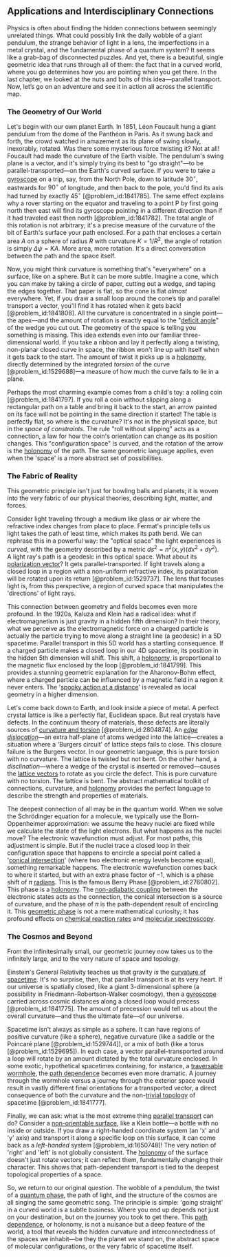 ## Applications and Interdisciplinary Connections

Physics is often about finding the hidden connections between seemingly unrelated things. What could possibly link the daily wobble of a giant pendulum, the strange behavior of light in a lens, the imperfections in a metal crystal, and the fundamental phase of a quantum system? It seems like a grab-bag of disconnected puzzles. And yet, there is a beautiful, single geometric idea that runs through all of them: the fact that in a curved world, where you go determines how you are pointing when you get there. In the last chapter, we looked at the nuts and bolts of this idea—parallel transport. Now, let’s go on an adventure and see it in action all across the scientific map.

### The Geometry of Our World

Let's begin with our own planet Earth. In 1851, Léon Foucault hung a giant pendulum from the dome of the Panthéon in Paris. As it swung back and forth, the crowd watched in amazement as its plane of swing slowly, inexorably, rotated. Was there some mysterious force twisting it? Not at all! Foucault had made the curvature of the Earth visible. The pendulum's swing plane is a vector, and it's simply trying its best to "go straight"—to be parallel-transported—on the Earth's curved surface. If you were to take a [gyroscope](@article_id:172456) on a trip, say, from the North Pole, down to latitude $30^{\circ}$, eastwards for $90^{\circ}$ of longitude, and then back to the pole, you'd find its axis had turned by exactly $45^{\circ}$ [@problem_id:1841785]. The same effect explains why a rover starting on the equator and traveling to a point P by first going north then east will find its gyroscope pointing in a different direction than if it had traveled east then north [@problem_id:1841782]. The total angle of this rotation is not arbitrary; it's a precise measure of the curvature of the bit of Earth's surface your path enclosed. For a path that encloses a certain area $A$ on a sphere of radius $R$ with curvature $K = 1/R^2$, the angle of rotation is simply $\Delta \psi = K A$. More area, more rotation. It's a direct conversation between the path and the space itself.

Now, you might think curvature is something that's "everywhere" on a surface, like on a sphere. But it can be more subtle. Imagine a cone, which you can make by taking a circle of paper, cutting out a wedge, and taping the edges together. That paper is flat, so the cone is flat *almost* everywhere. Yet, if you draw a small loop around the cone’s tip and parallel transport a vector, you'll find it has rotated when it gets back! [@problem_id:1841808]. All the curvature is concentrated in a single point—the apex—and the amount of rotation is exactly equal to the "[deficit angle](@article_id:181572)" of the wedge you cut out. The geometry of the space is telling you something is missing. This idea extends even into our familiar three-dimensional world. If you take a ribbon and lay it perfectly along a twisting, non-planar closed curve in space, the ribbon won't line up with itself when it gets back to the start. The amount of twist it picks up is a [holonomy](@article_id:136557), directly determined by the integrated *torsion* of the curve [@problem_id:1529688]—a measure of how much the curve fails to lie in a plane.

Perhaps the most charming example comes from a child's toy: a rolling coin [@problem_id:1841797]. If you roll a coin without slipping along a rectangular path on a table and bring it back to the start, an arrow painted on its face will not be pointing in the same direction it started! The table is perfectly flat, so where is the curvature? It's not in the physical space, but in the *space of constraints*. The rule "roll without slipping" acts as a connection, a law for how the coin's orientation can change as its position changes. This "configuration space" is curved, and the rotation of the arrow is the [holonomy](@article_id:136557) of the path. The same geometric language applies, even when the 'space' is a more abstract set of possibilities.

### The Fabric of Reality

This geometric principle isn't just for bowling balls and planets; it is woven into the very fabric of our physical theories, describing light, matter, and forces.

Consider light traveling through a medium like glass or air where the refractive index changes from place to place. Fermat's principle tells us light takes the path of least time, which makes its path bend. We can rephrase this in a powerful way: the "optical space" the light experiences is *curved*, with the geometry described by a metric $ds^2 = n^2(x,y)(dx^2 + dy^2)$. A light ray's path is a geodesic in this optical space. What about its [polarization vector](@article_id:268895)? It gets parallel-transported. If light travels along a closed loop in a region with a non-uniform refractive index, its polarization will be rotated upon its return [@problem_id:1529737]. The lens that focuses light is, from this perspective, a region of curved space that manipulates the 'directions' of light rays.

This connection between geometry and fields becomes even more profound. In the 1920s, Kaluza and Klein had a radical idea: what if electromagnetism is just gravity in a hidden fifth dimension? In their theory, what we perceive as the electromagnetic force on a charged particle is actually the particle trying to move along a straight line (a geodesic) in a 5D spacetime. Parallel transport in this 5D world has a startling consequence. If a charged particle makes a closed loop in our 4D spacetime, its position in the hidden 5th dimension will shift. This shift, a [holonomy](@article_id:136557), is proportional to the magnetic flux enclosed by the loop [@problem_id:1841799]. This provides a stunning geometric explanation for the Aharonov-Bohm effect, where a charged particle can be influenced by a magnetic field in a region it never enters. The '[spooky action at a distance](@article_id:142992)' is revealed as local geometry in a higher dimension.

Let's come back down to Earth, and look inside a piece of metal. A perfect crystal lattice is like a perfectly flat, Euclidean space. But real crystals have defects. In the continuum theory of materials, these defects are literally sources of [curvature and torsion](@article_id:163828) [@problem_id:2804874]. An *[edge dislocation](@article_id:159859)*—an extra half-plane of atoms wedged into the lattice—creates a situation where a 'Burgers circuit' of lattice steps fails to close. This closure failure is the Burgers vector. In our geometric language, this is pure torsion with no curvature. The lattice is twisted but not bent. On the other hand, a *disclination*—where a wedge of the crystal is inserted or removed—causes the [lattice vectors](@article_id:161089) to rotate as you circle the defect. This is pure curvature with no torsion. The lattice is bent. The abstract mathematical toolkit of connections, curvature, and [holonomy](@article_id:136557) provides the perfect language to describe the strength and properties of materials.

The deepest connection of all may be in the quantum world. When we solve the Schrödinger equation for a molecule, we typically use the Born-Oppenheimer approximation: we assume the heavy nuclei are fixed while we calculate the state of the light electrons. But what happens as the nuclei move? The electronic wavefunction must adjust. For most paths, this adjustment is simple. But if the nuclei trace a closed loop in their configuration space that happens to encircle a special point called a '[conical intersection](@article_id:159263)' (where two electronic energy levels become equal), something remarkable happens. The electronic wavefunction comes back to where it started, but with an extra phase factor of $-1$, which is a phase shift of $\pi$ [radians](@article_id:171199). This is the famous Berry Phase [@problem_id:2760802]. This phase is a [holonomy](@article_id:136557). The [non-adiabatic coupling](@article_id:159003) between the electronic states acts as the connection, the conical intersection is a source of curvature, and the phase of $\pi$ is the path-dependent result of encircling it. This [geometric phase](@article_id:137955) is not a mere mathematical curiosity; it has profound effects on [chemical reaction rates](@article_id:146821) and [molecular spectroscopy](@article_id:147670).

### The Cosmos and Beyond

From the infinitesimally small, our geometric journey now takes us to the infinitely large, and to the very nature of space and topology.

Einstein's General Relativity teaches us that gravity *is* the [curvature of spacetime](@article_id:188986). It's no surprise, then, that parallel transport is at its very heart. If our universe is spatially closed, like a giant 3-dimensional sphere (a possibility in Friedmann-Robertson-Walker cosmology), then a [gyroscope](@article_id:172456) carried across cosmic distances along a closed loop would precess [@problem_id:1841775]. The amount of precession would tell us about the overall curvature—and thus the ultimate fate—of our universe.

Spacetime isn't always as simple as a sphere. It can have regions of positive curvature (like a sphere), negative curvature (like a saddle or the Poincaré plane [@problem_id:1529744]), or a mix of both (like a torus [@problem_id:1529695]). In each case, a vector parallel-transported around a loop will rotate by an amount dictated by the total curvature enclosed. In some exotic, hypothetical spacetimes containing, for instance, a [traversable wormhole](@article_id:267054), the [path dependence](@article_id:138112) becomes even more dramatic. A journey through the wormhole versus a journey through the exterior space would result in vastly different final orientations for a transported vector, a direct consequence of both the curvature and the non-[trivial topology](@article_id:153515) of spacetime [@problem_id:1841777].

Finally, we can ask: what is the most extreme thing [parallel transport](@article_id:160177) can do? Consider a [non-orientable surface](@article_id:153040), like a Klein bottle—a bottle with no inside or outside. If you draw a right-handed coordinate system (an 'x' and 'y' axis) and transport it along a specific loop on this surface, it can come back as a *left-handed* system [@problem_id:1650748]! The very notion of 'right' and 'left' is not globally consistent. The [holonomy](@article_id:136557) of the surface doesn't just rotate vectors; it can reflect them, fundamentally changing their character. This shows that path-dependent transport is tied to the deepest topological properties of a space.

So, we return to our original question. The wobble of a pendulum, the twist of a [quantum phase](@article_id:196593), the path of light, and the structure of the cosmos are all singing the same geometric song. The principle is simple: 'going straight' in a curved world is a subtle business. Where you end up depends not just on your destination, but on the journey you took to get there. This [path dependence](@article_id:138112), or holonomy, is not a nuisance but a deep feature of the world, a tool that reveals the hidden curvature and interconnectedness of the spaces we inhabit—be they the planet we stand on, the abstract space of molecular configurations, or the very fabric of spacetime itself.